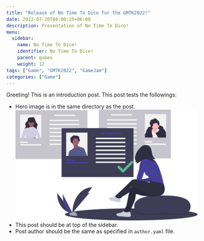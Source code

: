 ```yaml
---
title: "Release of No Time To Dice for the GMTK2022!"
date: 2022-07-26T08:06:25+06:00
description: Presentation of No Time To Dice!
menu:
  sidebar:
    name: No Time To Dice!
    identifier: No Time To Dice!
    parent: games
    weight: 12
tags: ["Game", "GMTK2022", "GameJam"]
categories: ["Game"]
---
```


Greeting! This is an introduction post. This post tests the followings:

- Hero image is in the same directory as the post. ![](Hero.svg)
- This post should be at top of the sidebar.
- Post author should be the same as specified in `author.yaml` file.
